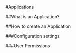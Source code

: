 #Applications

##What is an Application?

##How to create an Application

###Configuration settings

###User Permissions
